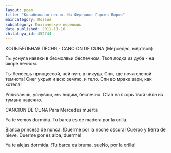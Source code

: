```yaml
---
layout: poem
title: "Колыбельная песня. Из Федерико Гарсиа Лорки"
maincategory: Поэзия
subcategory: Поэтические переводы
date_published: 2011-11-16
chitalnya_id: 452744
---
```




КОЛЫБЕЛЬНАЯ ПЕСНЯ - CANCION DE CUNA
(Мерседес, мёртвой)

Ты уснула навеки в безмолвьи беспечном.
Твоя лодка из дуба - на якоре вечном.

Ты белеешь принцессой, чей путь в никуда.
Спи, где ночи слепой темнота!
Снег укрыл и всю землю, и тело.
Спи во мраке зари, как хотела!

Уплываешь, уснувши, мы видим, беспечно.
Стал на якорь твой чёлн из тумана навечно.

CANCION DE CUNA
Para Mercedes muerta

Ya te vemos dormida.
Tu barca es de madera por la orilla.

Blanca princesa de nunca.
!Duerme por la noche oscura!
Cuerpo y tierra de nieve.
Duerme por es alba,!duerme!

Ya te alejas dormida.
!Tu barca es bruma, sueNo, por la orilla!






